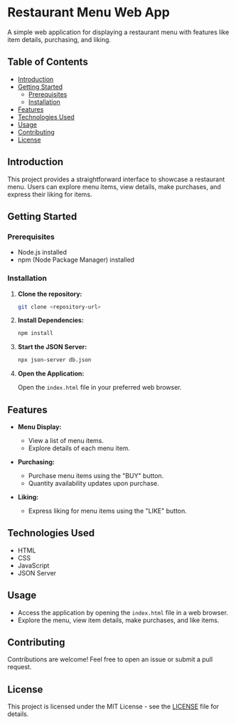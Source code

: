 
# Restaurant Menu Web App

A simple web application for displaying a restaurant menu with features like item details, purchasing, and liking.

## Table of Contents

- [Introduction](#introduction)
- [Getting Started](#getting-started)
  - [Prerequisites](#prerequisites)
  - [Installation](#installation)
- [Features](#features)
- [Technologies Used](#technologies-used)
- [Usage](#usage)
- [Contributing](#contributing)
- [License](#license)

## Introduction

This project provides a straightforward interface to showcase a restaurant menu. Users can explore menu items, view details, make purchases, and express their liking for items.

## Getting Started

### Prerequisites

- Node.js installed
- npm (Node Package Manager) installed

### Installation

1. **Clone the repository:**

   ```bash
   git clone <repository-url>
   ```

2. **Install Dependencies:**

   ```bash
   npm install
   ```

3. **Start the JSON Server:**

   ```bash
   npx json-server db.json
   ```

4. **Open the Application:**

   Open the `index.html` file in your preferred web browser.

## Features

- **Menu Display:**
  - View a list of menu items.
  - Explore details of each menu item.

- **Purchasing:**
  - Purchase menu items using the "BUY" button.
  - Quantity availability updates upon purchase.

- **Liking:**
  - Express liking for menu items using the "LIKE" button.

## Technologies Used

- HTML
- CSS
- JavaScript
- JSON Server

## Usage

- Access the application by opening the `index.html` file in a web browser.
- Explore the menu, view item details, make purchases, and like items.

## Contributing

Contributions are welcome! Feel free to open an issue or submit a pull request.
## License

This project is licensed under the MIT License - see the [LICENSE](LICENSE) file for details.

